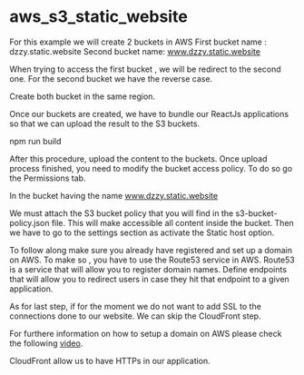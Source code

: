 # aws_s3_static_website  




For this example we will create 2 buckets in AWS
First bucket name : dzzy.static.website
Second bucket name: www.dzzy.static.website

When trying to access the first bucket , we will be redirect to the second one. For the second bucket we have the reverse case.  

Create both bucket in the same region.  

Once our buckets are created, we have to bundle our ReactJs applications so that we can upload the result to the S3 buckets.

npm run build  

After this procedure, upload the content to the buckets. Once upload process finished, you need to modify the bucket access policy. To do so go the Permissions tab.  

In the bucket having the name www.dzzy.static.website   

We must attach the S3 bucket policy that you will find in the s3-bucket-policy.json file.  This will make accessible all content inside the bucket. 
Then we have to go to the settings section as activate the Static host option.  

To follow along make sure you already have registered and set up a domain on AWS. To make so , you have to use the Route53 service in  AWS. 
Route53 is a service that will allow you to register domain names. 
Define endpoints that will allow you to redirect users in case they hit that endpoint to a given application.  

As for last step, if for the moment we do not want to add SSL to the connections done to our website. We can skip the CloudFront step. 

For furthere information on how to setup a domain on AWS please check the following [video](https://www.youtube.com/watch?v=5IfDzpkLlYY&ab_channel=BeABetterDev).


CloudFront allow us to have HTTPs in our application. 
